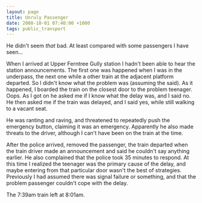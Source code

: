 ```yaml
---
layout: page
title: Unruly Passenger
date: 2008-10-01 07:40:00 +1000
tags: public_transport
---
```


He didn't seem *that* bad. At least compared with some passengers I have
seen...

When I arrived at Upper Ferntree Gully station I hadn't been able to hear the station
announcements. The first one was happened when I was in the underpass, the next
one while a other train at the adjacent platform departed. So I didn't know
what the problem was (assuming the said). As it happened, I boarded the train
on the closest door to the problem teenager. Oops. As I got on he asked me if I
know what the delay was, and I said no. He then asked me if the train was
delayed, and I said yes, while still walking to a vacant seat.

He was ranting and raving, and threatened to repeatedly push the emergency
button, claiming it was an emergency. Apparently he also made threats to the
driver, although I can't have been on the train at the time.

After the police arrived, removed the passenger, the train departed when the
train driver made an announcement and said he couldn't say anything earlier. He
also complained that the police took 35 minutes to respond. At this time I
realized the teenager was the primary cause of the delay, and maybe entering
from that  particular door wasn't the best of strategies. Previously I had
assumed there was signal failure or something, and that the problem passenger
couldn't cope with the delay.

The 7:39am train left at 8:01am.
